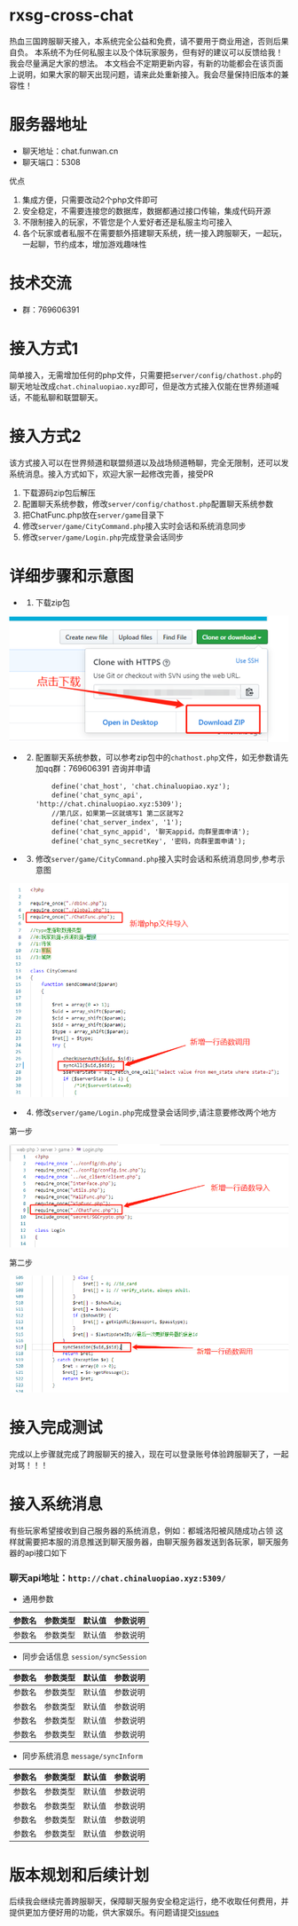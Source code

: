 # rxsg-cross-chat
热血三国跨服聊天接入，本系统完全公益和免费，请不要用于商业用途，否则后果自负。
本系统不为任何私服主以及个体玩家服务，但有好的建议可以反馈给我！我会尽量满足大家的想法。
本文档会不定期更新内容，有新的功能都会在该页面上说明，如果大家的聊天出现问题，请来此处重新接入。我会尽量保持旧版本的兼容性！

# 服务器地址
- 聊天地址：chat.funwan.cn
- 聊天端口：5308


优点

1.  集成方便，只需要改动2个php文件即可
2.  安全稳定，不需要连接您的数据库，数据都通过接口传输，集成代码开源
3.  不限制接入的玩家，不管您是个人爱好者还是私服主均可接入
4.  各个玩家或者私服不在需要额外搭建聊天系统，统一接入跨服聊天，一起玩，一起聊，节约成本，增加游戏趣味性


# 技术交流
- 群：769606391


# 接入方式1
简单接入，无需增加任何的php文件，只需要把`server/config/chathost.php`的聊天地址改成`chat.chinaluopiao.xyz`即可，但是改方式接入仅能在世界频道喊话，不能私聊和联盟聊天。


# 接入方式2
该方式接入可以在世界频道和联盟频道以及战场频道畅聊，完全无限制，还可以发系统消息。接入方式如下，欢迎大家一起修改完善，接受PR

1.  下载源码zip包后解压
2.  配置聊天系统参数，修改`server/config/chathost.php`配置聊天系统参数
3.  把ChatFunc.php放在`server/game`目录下
4.  修改`server/game/CityCommand.php`接入实时会话和系统消息同步
5.  修改`server/game/Login.php`完成登录会话同步


# 详细步骤和示意图

- 1.  下载zip包

![下载zip包](https://github.com/chinaluopiao/rxsg-cross-chat/blob/master/images/20190830142302.png)


- 2.  配置聊天系统参数，可以参考zip包中的`chathost.php`文件，如无参数请先加qq群：769606391 咨询并申请


        ``` 
            define('chat_host', 'chat.chinaluopiao.xyz');
            define('chat_sync_api', 'http://chat.chinaluopiao.xyz:5309');
            //第几区，如果第一区就填写1 第二区就写2
            define('chat_server_index', '1');
            define('chat_sync_appid', '聊天appid，向群里面申请');
            define('chat_sync_secretKey', '密码，向群里面申请');
        ```


- 3.  修改`server/game/CityCommand.php`接入实时会话和系统消息同步,参考示意图

![修改CityCommand.php](https://github.com/chinaluopiao/rxsg-cross-chat/blob/master/images/20190830135707.png)


- 4.  修改`server/game/Login.php`完成登录会话同步,请注意要修改两个地方

第一步

![修改Login.php第一步，导入文件](https://github.com/chinaluopiao/rxsg-cross-chat/blob/master/images/20190830135853.png)  

第二步

![修改Login.php第二步，同步会话](https://github.com/chinaluopiao/rxsg-cross-chat/blob/master/images/20190830140020.png)  




# 接入完成测试

完成以上步骤就完成了跨服聊天的接入，现在可以登录账号体验跨服聊天了，一起对骂！！！


# 接入系统消息

有些玩家希望接收到自己服务器的系统消息，例如：都城洛阳被风随成功占领
这样就需要把本服的消息推送到聊天服务器，由聊天服务器发送到各玩家，聊天服务器的api接口如下

### 聊天api地址：`http://chat.chinaluopiao.xyz:5309/`

- 通用参数

|参数名|参数类型|默认值|参数说明|
|:----:|:----:|:----:|:----:|
|参数名|参数类型|默认值|参数说明|


- 同步会话信息 `session/syncSession`

|参数名|参数类型|默认值|参数说明|
|:----:|:----:|:----:|:----:|
|参数名|参数类型|默认值|参数说明|
|参数名|参数类型|默认值|参数说明|
|参数名|参数类型|默认值|参数说明|
|参数名|参数类型|默认值|参数说明|


- 同步系统消息 `message/syncInform`

|参数名|参数类型|默认值|参数说明|
|:----:|:----:|:----:|:----:|
|参数名|参数类型|默认值|参数说明|
|参数名|参数类型|默认值|参数说明|
|参数名|参数类型|默认值|参数说明|
|参数名|参数类型|默认值|参数说明|



# 版本规划和后续计划
后续我会继续完善跨服聊天，保障聊天服务安全稳定运行，绝不收取任何费用，并提供更加方便好用的功能，供大家娱乐。有问题请提交[issues](https://github.com/chinaluopiao/rxsg-cross-chat/issues)



